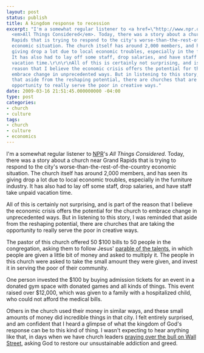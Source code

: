 ```yaml
---
layout: post
status: publish
title: A kingdom response to recession
excerpt: "I'm a somewhat regular listener to <a href=\"http://www.npr.org/\">NPR</a>'s
  <em>All Things Considered</em>. Today, there was a story about a church near Grand
  Rapids that is trying to respond to the city's worse-than-the-rest-of-the-country
  economic situation. The church itself has around 2,000 members, and has seen its
  giving drop a lot due to local economic troubles, especially in the furniture industry.
  It has also had to lay off some staff, drop salaries, and have staff take unpaid
  vacation time.\r\n\r\nAll of this is certainly not surprising, and is part of the
  reason that I believe the economic crisis offers the potential for the church to
  embrace change in unprecedented ways. But in listening to this story, I was reminded
  that aside from the reshaping potential, there are churches that are taking the
  opportunity to really serve the poor in creative ways."
date: 2009-03-16 21:51:45.000000000 -04:00
type: post
categories:
- church
- culture
tags:
- church
- culture
- economics
---
```

I'm a somewhat regular listener to <a href="http://www.npr.org/">NPR</a>'s <em>All Things Considered</em>. Today, there was a story about a church near Grand Rapids that is trying to respond to the city's worse-than-the-rest-of-the-country economic situation. The church itself has around 2,000 members, and has seen its giving drop a lot due to local economic troubles, especially in the furniture industry. It has also had to lay off some staff, drop salaries, and have staff take unpaid vacation time.

All of this is certainly not surprising, and is part of the reason that I believe the economic crisis offers the potential for the church to embrace change in unprecedented ways. But in listening to this story, I was reminded that aside from the reshaping potential, there are churches that are taking the opportunity to really serve the poor in creative ways.

The pastor of this church offered 50 $100 bills to 50 people in the congregation, asking them to follow Jesus' <a href="http://www.biblegateway.com/passage/?search=Matthew%2025:14-30&amp;version=31">parable of the talents</a>, in which people are given a little bit of money and asked to multiply it. The people in this church were asked to take the small amount they were given, and invest it in serving the poor of their community.

One person invested the $100 by buying admission tickets for an event in a donated gym space with donated games and all kinds of things. This event raised over $12,000, which was given to a family with a hospitalized child, who could not afford the medical bills.

Others in the church used their money in similar ways, and these small amounts of money did incredible things in that city. I felt entirely surprised, and am confident that I heard a glimpse of what the kingdom of God's response can be to this kind of thing. I wasn't expecting to hear anything like that, in days when we have church leaders <a href="http://wonkette.com/403920/jesus-people-pray-that-false-idol-will-save-gods-economy">praying over the bull on Wall Street</a>, asking God to restore our unsustainable addiction and greed.
